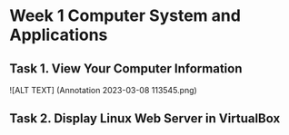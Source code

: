 # Week 1 Computer System and Applications

## Task 1. View Your Computer Information 

![ALT TEXT] (Annotation 2023-03-08 113545.png)

## Task 2. Display Linux Web Server in VirtualBox



